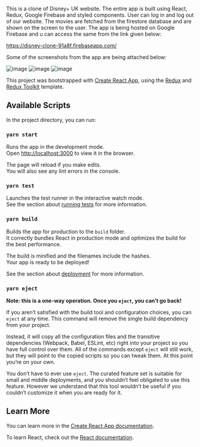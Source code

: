 This is a clone of Disney+ UK website. The entire app is built using React, Redux, Google Firebase and styled components. User can log in and log out of our website. The movies are fetched from the firestore database and are shown on the screen to the user. The app is being hosted on Google Firebase and u can access the same from the link given below:

https://disney-clone-91a8f.firebaseapp.com/

Some of the screenshots from the app are being attached below:

![image](https://user-images.githubusercontent.com/83940432/139893339-5414a605-22fc-413e-a580-3dee5270604c.png)
![image](https://user-images.githubusercontent.com/83940432/139894013-06495dbc-d388-4a53-9a79-9b5607d3ae9d.png)
![image](https://user-images.githubusercontent.com/83940432/139894302-458c899a-aadd-4b70-9b65-4530dfaf4b0c.png)



This project was bootstrapped with [Create React App](https://github.com/facebook/create-react-app), using the [Redux](https://redux.js.org/) and [Redux Toolkit](https://redux-toolkit.js.org/) template.

## Available Scripts

In the project directory, you can run:

### `yarn start`

Runs the app in the development mode.<br />
Open [http://localhost:3000](http://localhost:3000) to view it in the browser.

The page will reload if you make edits.<br />
You will also see any lint errors in the console.

### `yarn test`

Launches the test runner in the interactive watch mode.<br />
See the section about [running tests](https://facebook.github.io/create-react-app/docs/running-tests) for more information.

### `yarn build`

Builds the app for production to the `build` folder.<br />
It correctly bundles React in production mode and optimizes the build for the best performance.

The build is minified and the filenames include the hashes.<br />
Your app is ready to be deployed!

See the section about [deployment](https://facebook.github.io/create-react-app/docs/deployment) for more information.

### `yarn eject`

**Note: this is a one-way operation. Once you `eject`, you can’t go back!**

If you aren’t satisfied with the build tool and configuration choices, you can `eject` at any time. This command will remove the single build dependency from your project.

Instead, it will copy all the configuration files and the transitive dependencies (Webpack, Babel, ESLint, etc) right into your project so you have full control over them. All of the commands except `eject` will still work, but they will point to the copied scripts so you can tweak them. At this point you’re on your own.

You don’t have to ever use `eject`. The curated feature set is suitable for small and middle deployments, and you shouldn’t feel obligated to use this feature. However we understand that this tool wouldn’t be useful if you couldn’t customize it when you are ready for it.

## Learn More

You can learn more in the [Create React App documentation](https://facebook.github.io/create-react-app/docs/getting-started).

To learn React, check out the [React documentation](https://reactjs.org/).
